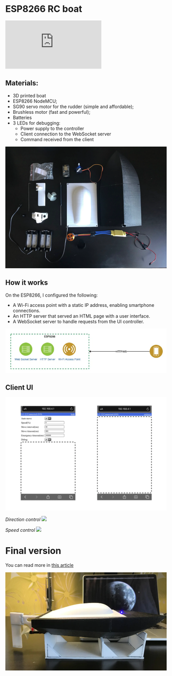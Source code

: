 # ESP8266 RC boat

<iframe class="rounded" src="https://www.youtube.com/embed/2OwbVLAE5oU?si=AvKhG8UcZBwuWP8w" title="YouTube video player" frameborder="0" allow="accelerometer; autoplay; clipboard-write; encrypted-media; gyroscope; picture-in-picture; web-share" referrerpolicy="strict-origin-when-cross-origin" allowfullscreen></iframe>
<br>

## Materials:

* 3D printed boat
* ESP8266 NodeMCU;
* SG90 servo motor for the rudder (simple and affordable);
* Brushless motor (fast and powerful);
* Batteries
* 3 LEDs for debugging:
    + Power supply to the controller
    + Client connection to the WebSocket server
    + Command received from the client

![](./images/image-68.webp)

## How it works

On the ESP8266, I configured the following:
* A Wi-Fi access point with a static IP address, enabling smartphone connections.
* An HTTP server that served an HTML page with a user interface.
* A WebSocket server to handle requests from the UI controller.

![](./images/image-3.webp)

## Client UI

![](./images/image-77.webp)

*Direction control*
![](./images/image-78.gif)

*Speed control*
![](./images/image-79.gif)

# Final version

You can read more in [this article](/articles/2020/rc-boat-with-esp8266-nodemcu/)

![](./images/poster.webp)
